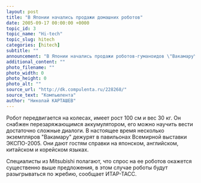 ```yaml
---
layout: post
title: "В Японии начались продажи домашних роботов"
date: 2005-09-17 00:00:00 +0000
topic_id: 3
topic_name: "Hi-tech"
topic_slug: hitech
categories: [hitech]
subtitle: ""
announcement: "В Японии начались продажи роботов-гуманоидов \"Вакамару\" производства компании Mitsubishi Heavy Industries. Эти роботы способны общаться с людьми и выполнять несложные дела по дому. Первая партия из 100 роботов будет продаваться только в Токио по цене 1,58 млн иен (около 15000 долларов США) за штуку. Среди функций, которые можно возложить на \"Вакамару\" значится запись рабочего графика владельца и объявление посетителей, робот способен также присматривать за домом в отсутствие хозяев и поднимать тревогу в случае вторжения грабителей."
additional_content: ""
photo_filename: ""
photo_width: 0
photo_height: 0
photo_alt: ""
source_url: "http://dk.compulenta.ru/228268/"
source_text: "Компьюлента"
author: "Николай КАРТАШЕВ"
---
```

Робот передвигается на колесах, имеет рост 100 см и вес 30 кг. Он снабжен перезаряжающимся аккумулятором, его можно научить вести достаточно сложные диалоги. В настоящее время несколько экземпляров "Вакамару" дежурят в павильонах Всемирной выставки ЭКСПО-2005. Они дают гостям справки на японском, английском, китайском и корейском языках.

Специалисты из Mitsubishi полагают, что спрос на ее роботов окажется существенно выше предложения, в этом случае роботы будут разыгрываться по жребию, сообщает ИТАР-ТАСС.
